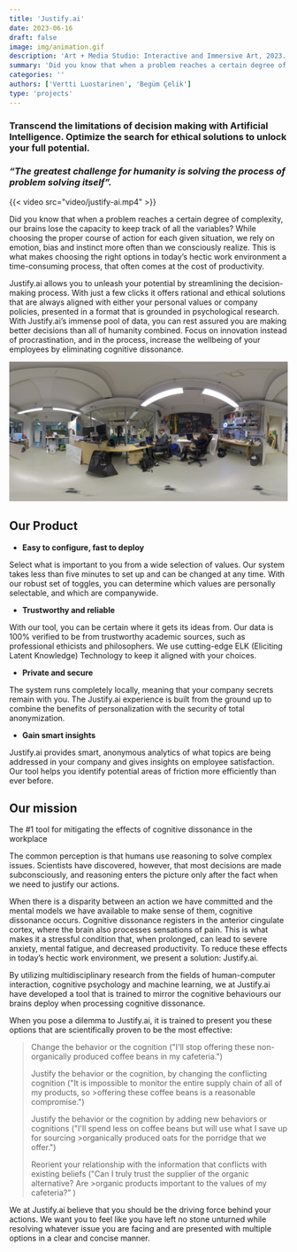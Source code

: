 ```yaml
---
title: 'Justify.ai'
date: 2023-06-16
draft: false
image: img/animation.gif
description: 'Art + Media Studio: Interactive and Immersive Art, 2023. Did you know that when a problem reaches a certain degree of complexity, our brains lose the capacity to keep track of all the variables?  While choosing the proper course of action for each given situation, we rely on emotion, bias and instinct more often than we consciously realize.  This is what makes choosing the right options in today’s hectic work environment a time-consuming process, that often comes at the cost of productivity. '
summary: 'Did you know that when a problem reaches a certain degree of complexity, our brains lose the capacity to keep track of all the variables?  While choosing the proper course of action for each given situation, we rely on emotion, bias and instinct more often than we consciously realize.  This is what makes choosing the right options in today’s hectic work environment a time-consuming process, that often comes at the cost of productivity. '
categories: ''
authors: ['Vertti Luostarinen', 'Begüm Çelik']
type: 'projects'
---
```


### Transcend the limitations of decision making with Artificial Intelligence. Optimize the search for ethical solutions to unlock your full potential.   

### *“The greatest challenge for humanity is solving the process of problem solving itself”.* 

{{< video  src="video/justify-ai.mp4" >}}

Did you know that when a problem reaches a certain degree of complexity, our brains lose the capacity to keep track of all the variables?  While choosing the proper course of action for each given situation, we rely on emotion, bias and instinct more often than we consciously realize.  This is what makes choosing the right options in today’s hectic work environment a time-consuming process, that often comes at the cost of productivity. 

Justify.ai allows you to unleash your potential by streamlining the decision-making process. With just a few clicks it offers rational and ethical solutions that are always aligned with either your personal values or company policies, presented in a format that is grounded in psychological research. With Justify.ai’s immense pool of data, you can rest assured you are making better decisions than all of humanity combined. Focus on innovation instead of procrastination, and in the process, increase the wellbeing of your employees by eliminating cognitive dissonance. 

[![Justify AI Image](img/pano.jpg)](img/pano.jpg)

## Our Product

- **Easy to configure, fast to deploy**

Select what is important to you from a wide selection of values. Our system takes less than five minutes to set up and can be changed at any time. With our robust set of toggles, you can determine which values are personally selectable, and which are companywide. 

- **Trustworthy and reliable**

With our tool, you can be certain where it gets its ideas from. Our data is 100% verified to be from trustworthy academic sources, such as professional ethicists and philosophers. We use cutting-edge ELK (Eliciting Latent Knowledge) Technology to keep it aligned with your choices. 

- **Private and secure**

The system runs completely locally, meaning that your company secrets remain with you. The Justify.ai experience is built from the ground up to combine the benefits of personalization with the security of total anonymization.   

- **Gain smart insights**

Justify.ai provides smart, anonymous analytics of what topics are being addressed in your company and gives insights on employee satisfaction. Our tool helps you identify potential areas of friction more efficiently than ever before. 

## Our mission

The #1 tool for mitigating the effects of cognitive dissonance in the workplace 

The common perception is that humans use reasoning to solve complex issues. Scientists have discovered, however, that most decisions are made subconsciously, and reasoning enters the picture only after the fact when we need to justify our actions.  

When there is a disparity between an action we have committed and the mental models we have available to make sense of them, cognitive dissonance occurs. Cognitive dissonance registers in the anterior cingulate cortex, where the brain also processes sensations of pain. This is what makes it a stressful condition that, when prolonged, can lead to severe anxiety, mental fatigue, and decreased productivity. To reduce these effects in today’s hectic work environment, we present a solution: Justify.ai. 

By utilizing multidisciplinary research from the fields of human-computer interaction, cognitive psychology and machine learning, we at Justify.ai have developed a tool that is trained to mirror the cognitive behaviours our brains deploy when processing cognitive dissonance.  

When you pose a dilemma to Justify.ai, it is trained to present you these options that are scientifically proven to be the most effective: 

>Change the behavior or the cognition ("I'll stop offering these non-organically produced coffee beans in my cafeteria.") 
>
>Justify the behavior or the cognition, by changing the conflicting cognition ("It is impossible to monitor the entire supply chain of all of my products, so >offering these coffee beans is a reasonable compromise.") 
>
>Justify the behavior or the cognition by adding new behaviors or cognitions ("I'll spend less on coffee beans but will use what I save up for sourcing >organically produced oats for the porridge that we offer.") 
>
>Reorient your relationship with the information that conflicts with existing beliefs ("Can I truly trust the supplier of the organic alternative? Are >organic products important to the values of my cafeteria?” )

We at Justify.ai believe that you should be the driving force behind your actions. We want you to feel like you have left no stone unturned while resolving whatever issue you are facing and are presented with multiple options in a clear and concise manner. 
